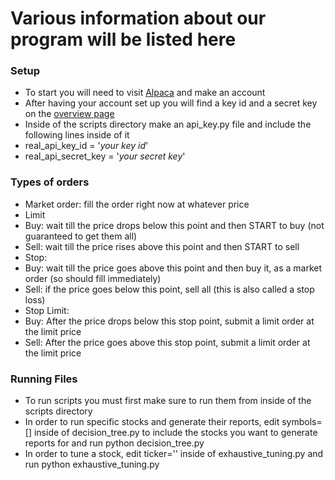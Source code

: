 # Various information about our program will be listed here

### Setup
* To start you will need to visit [Alpaca](http://alpaca.markets/) and make an account
* After having your account set up you will find a key id and a secret key on the [overview page](https://app.alpaca.markets/brokerage/dashboard/overview)
* Inside of the scripts directory make an api_key.py file and include the following lines inside of it
 * real_api_key_id = '_your key id_'
 * real_api_secret_key = '_your secret key_'

### Types of orders
* Market order: fill the order right now at whatever price
* Limit 
 * Buy: wait till the price drops below this point and then START to buy (not guaranteed to get them all)
 * Sell: wait till the price rises above this point and then START to sell
* Stop:
 * Buy: wait till the price goes above this point and then buy it, as a market order (so should fill immediately)
 * Sell: if the price goes below this point, sell all (this is also called a stop loss)
* Stop Limit:
 * Buy: After the price drops below this stop point, submit a limit order at the limit price
 * Sell: After the price goes above this stop point, submit a limit order at the limit price
  
### Running Files
* To run scripts you must first make sure to run them from inside of the scripts directory
* In order to run specific stocks and generate their reports, edit symbols=[] inside of decision_tree.py to include the stocks you want to generate reports for and run python decision_tree.py
* In order to tune a stock, edit ticker='' inside of exhaustive_tuning.py and run python exhaustive_tuning.py
